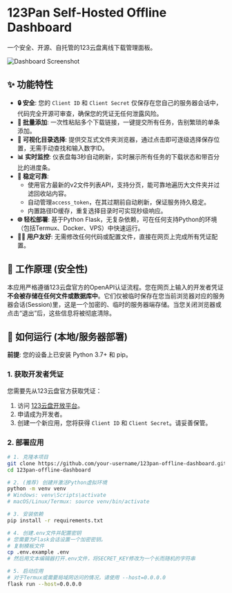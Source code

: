 # 123Pan Self-Hosted Offline Dashboard

一个安全、开源、自托管的123云盘离线下载管理面板。

![Dashboard Screenshot](https://user-images.githubusercontent.com/your-username/your-repo/assets/screenshot.png) <!-- 建议您运行后截一张图替换此链接 -->

## ✨ 功能特性

- **🔒 安全**: 您的 `Client ID` 和 `Client Secret` 仅保存在您自己的服务器会话中，代码完全开源可审查，确保您的凭证无任何泄露风险。
- **🚀 批量添加**: 一次性粘贴多个下载链接，一键提交所有任务，告别繁琐的单条添加。
- **🌳 可视化目录选择**: 提供交互式文件夹浏览器，通过点击即可逐级选择保存位置，无需手动查找和输入数字ID。
- **📊 实时监控**: 仪表盘每3秒自动刷新，实时展示所有任务的下载状态和带百分比的进度条。
- **💪 稳定可靠**:
    - 使用官方最新的v2文件列表API，支持分页，能可靠地遍历大文件夹并过滤回收站内容。
    - 自动管理`access_token`，在其过期前自动刷新，保证服务持久稳定。
    - 内置路径ID缓存，重复选择目录时可实现秒级响应。
- **🌐 轻松部署**: 基于Python Flask，无复杂依赖，可在任何支持Python的环境（包括Termux、Docker、VPS）中快速运行。
- **👨‍💻 用户友好**: 无需修改任何代码或配置文件，直接在网页上完成所有凭证配置。

## 🔐 工作原理 (安全性)

本应用严格遵循123云盘官方的OpenAPI认证流程。您在网页上输入的开发者凭证**不会被存储在任何文件或数据库中**。它们仅被临时保存在您当前浏览器对应的服务器会话(Session)里，这是一个加密的、临时的服务器端存储。当您关闭浏览器或点击“退出”后，这些信息将被彻底清除。

## 🚀 如何运行 (本地/服务器部署)

**前提**: 您的设备上已安装 Python 3.7+ 和 pip。

### 1. 获取开发者凭证

您需要先从123云盘官方获取凭证：

1.  访问 [123云盘开放平台](https://www.123pan.cn/developer)。
2.  申请成为开发者。
3.  创建一个新应用，您将获得 `Client ID` 和 `Client Secret`。请妥善保管。

### 2. 部署应用

```bash
# 1. 克隆本项目
git clone https://github.com/your-username/123pan-offline-dashboard.git
cd 123pan-offline-dashboard

# 2. (推荐) 创建并激活Python虚拟环境
python -m venv venv
# Windows: venv\Scripts\activate
# macOS/Linux/Termux: source venv/bin/activate

# 3. 安装依赖
pip install -r requirements.txt

# 4. 创建.env文件并配置密钥
# 您需要为Flask会话设置一个加密密钥。
# 复制模板文件
cp .env.example .env
# 然后用文本编辑器打开.env文件，将SECRET_KEY修改为一个长而随机的字符串

# 5. 启动应用
# 对于Termux或需要局域网访问的情况，请使用 --host=0.0.0.0
flask run --host=0.0.0.0